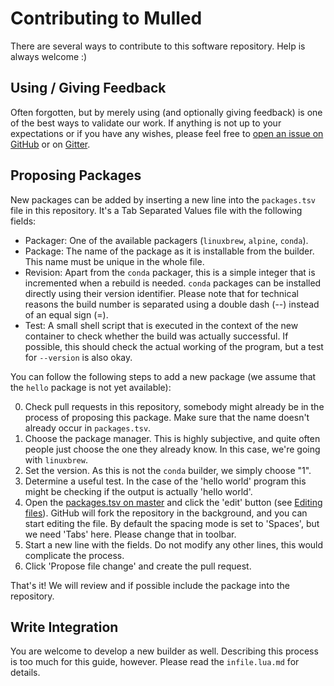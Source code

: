 
# Contributing to Mulled

There are several ways to contribute to this software repository. Help is
always welcome :)

## Using / Giving Feedback

Often forgotten, but by merely using (and optionally giving feedback) is one of
the best ways to validate our work. If anything is not up to your expectations
or if you have any wishes, please feel free to [open an issue on
GitHub](https://github.com/mulled/mulled/issues/new) or on
[Gitter](https://gitter.im/mulled/mulled).

## Proposing Packages

New packages can be added by inserting a new line into the `packages.tsv` file in this
repository. It's a Tab Separated Values file with the following fields:

* Packager: One of the available packagers (`linuxbrew`, `alpine`, `conda`).
* Package: The name of the package as it is installable from the builder. This name must be unique in the whole file.
* Revision: Apart from the `conda` packager, this is a simple integer that is incremented when a rebuild is needed. `conda` packages can be installed directly using their version identifier. Please note that for technical reasons the build number is separated using a double dash (--) instead of an equal sign (=).
* Test: A small shell script that is executed in the context of the new container to check whether the build was actually successful. If possible, this should check the actual working of the program, but a test for `--version` is also okay.

You can follow the following steps to add a new package (we assume that the `hello` package is not yet available):

0. Check pull requests in this repository, somebody might already be in the
   process of proposing this package. Make sure that the name doesn't already
   occur in `packages.tsv`.
1. Choose the package manager. This is highly subjective, and quite often
   people just choose the one they already know. In this case, we're going with
   `linuxbrew`. 
2. Set the version. As this is not the `conda` builder, we simply choose "1".
3. Determine a useful test. In the case of the 'hello world' program this might
   be checking if the output is actually 'hello world'.
4. Open the [packages.tsv on
   master](https://github.com/mulled/mulled/blob/master/packages.tsv) and click
   the 'edit' button (see [Editing
   files](https://help.github.com/articles/editing-files-in-another-user-s-repository/)).
   GitHub will fork the repository in the background, and you can start editing
   the file. By default the spacing mode is set to 'Spaces', but we need 'Tabs'
   here. Please change that in toolbar.
5. Start a new line with the fields. Do not modify any other lines, this would
   complicate the process.
6. Click 'Propose file change' and create the pull request.

That's it! We will review and if possible include the package into the repository.

## Write Integration

You are welcome to develop a new builder as well. Describing this process is too much
for this guide, however. Please read the `infile.lua.md` for details.


